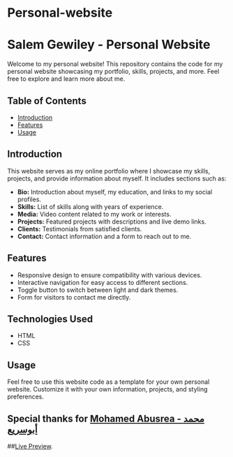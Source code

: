 # Personal-website

# Salem Gewiley - Personal Website

Welcome to my personal website! This repository contains the code for my personal website showcasing my portfolio, skills, projects, and more. Feel free to explore and learn more about me.

## Table of Contents
- [Introduction](#introduction)
- [Features](#features)
- [Usage](#usage)

## Introduction

This website serves as my online portfolio where I showcase my skills, projects, and provide information about myself. It includes sections such as:
- **Bio:** Introduction about myself, my education, and links to my social profiles.
- **Skills:** List of skills along with years of experience.
- **Media:** Video content related to my work or interests.
- **Projects:** Featured projects with descriptions and live demo links.
- **Clients:** Testimonials from satisfied clients.
- **Contact:** Contact information and a form to reach out to me.

## Features

- Responsive design to ensure compatibility with various devices.
- Interactive navigation for easy access to different sections.
- Toggle button to switch between light and dark themes.
- Form for visitors to contact me directly.

## Technologies Used

- HTML
- CSS


## Usage

Feel free to use this website code as a template for your own personal website. Customize it with your own information, projects, and styling preferences.


## Special thanks for [Mohamed Abusrea - محمد أبوسريع]([https://openai.com](https://www.youtube.com/@MohamedAbusrea)https://www.youtube.com/@MohamedAbusrea)

##[Live Preview](salemgewiley.github.io).
